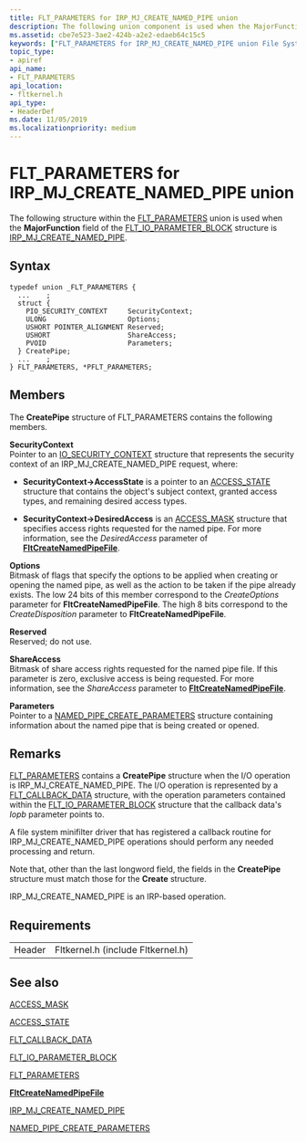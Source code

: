 ```yaml
---
title: FLT_PARAMETERS for IRP_MJ_CREATE_NAMED_PIPE union
description: The following union component is used when the MajorFunction field of the FLT_IO_PARAMETER_BLOCK structure for the operation is IRP_MJ_CREATE_NAMED_PIPE.
ms.assetid: cbe7e523-3ae2-424b-a2e2-edaeb64c15c5
keywords: ["FLT_PARAMETERS for IRP_MJ_CREATE_NAMED_PIPE union File System Drivers", "FLT_PARAMETERS union File System Drivers", "PFLT_PARAMETERS union pointer File System Drivers"]
topic_type:
- apiref
api_name:
- FLT_PARAMETERS
api_location:
- fltkernel.h
api_type:
- HeaderDef
ms.date: 11/05/2019
ms.localizationpriority: medium
---
```


# FLT_PARAMETERS for IRP_MJ_CREATE_NAMED_PIPE union

The following structure within the [FLT_PARAMETERS](https://docs.microsoft.com/windows-hardware/drivers/ddi/fltkernel/ns-fltkernel-_flt_parameters) union is used when the **MajorFunction** field of the [FLT_IO_PARAMETER_BLOCK](https://docs.microsoft.com/windows-hardware/drivers/ddi/content/fltkernel/ns-fltkernel-_flt_io_parameter_block) structure is [IRP_MJ_CREATE_NAMED_PIPE](irp-mj-create-named-pipe.md).

## Syntax

```ManagedCPlusPlus
typedef union _FLT_PARAMETERS {
  ...    ;
  struct {
    PIO_SECURITY_CONTEXT     SecurityContext;
    ULONG                    Options;
    USHORT POINTER_ALIGNMENT Reserved;
    USHORT                   ShareAccess;
    PVOID                    Parameters;
  } CreatePipe;
  ...    ;
} FLT_PARAMETERS, *PFLT_PARAMETERS;
```

## Members

The **CreatePipe** structure of FLT_PARAMETERS contains the following members.

**SecurityContext**  
Pointer to an [IO_SECURITY_CONTEXT](https://docs.microsoft.com/windows-hardware/drivers/ddi/content/wdm/ns-wdm-_io_security_context) structure that represents the security context of an IRP_MJ_CREATE_NAMED_PIPE request, where:

- **SecurityContext->AccessState** is a pointer to an [ACCESS_STATE](https://docs.microsoft.com/windows-hardware/drivers/ddi/wdm/ns-wdm-_access_state) structure that contains the object's subject context, granted access types, and remaining desired access types.

- **SecurityContext->DesiredAccess** is an [ACCESS_MASK](https://docs.microsoft.com/windows-hardware/drivers/kernel/access-mask) structure that specifies access rights requested for the named pipe. For more information, see the *DesiredAccess* parameter of [**FltCreateNamedPipeFile**](https://docs.microsoft.com/windows-hardware/drivers/ddi/fltkernel/nf-fltkernel-fltcreatenamedpipefile).

**Options**  
Bitmask of flags that specify the options to be applied when creating or opening the named pipe, as well as the action to be taken if the pipe already exists. The low 24 bits of this member correspond to the *CreateOptions* parameter for **FltCreateNamedPipeFile**. The high 8 bits correspond to the *CreateDisposition* parameter to **FltCreateNamedPipeFile**.

**Reserved**  
Reserved; do not use.

**ShareAccess**  
Bitmask of share access rights requested for the named pipe file. If this parameter is zero, exclusive access is being requested. For more information, see the *ShareAccess* parameter to [**FltCreateNamedPipeFile**](https://docs.microsoft.com/windows-hardware/drivers/ddi/fltkernel/nf-fltkernel-fltcreatenamedpipefile).

**Parameters**  
Pointer to a [NAMED_PIPE_CREATE_PARAMETERS](https://docs.microsoft.com/windows-hardware/drivers/ddi/wdm/ns-wdm-_named_pipe_create_parameters.md) structure containing information about the named pipe that is being created or opened.

## Remarks

[FLT_PARAMETERS](https://docs.microsoft.com/windows-hardware/drivers/ddi/fltkernel/ns-fltkernel-_flt_parameters) contains a **CreatePipe** structure when the I/O operation is IRP_MJ_CREATE_NAMED_PIPE. The I/O operation is represented by a [FLT_CALLBACK_DATA](https://docs.microsoft.com/windows-hardware/drivers/ddi/fltkernel/ns-fltkernel-_flt_callback_data) structure, with the operation parameters contained within the [FLT_IO_PARAMETER_BLOCK](https://docs.microsoft.com/windows-hardware/drivers/ddi/fltkernel/ns-fltkernel-_flt_io_parameter_block) structure that the callback data's *Iopb* parameter points to.

A file system minifilter driver that has registered a callback routine for IRP_MJ_CREATE_NAMED_PIPE operations should perform any needed processing and return.

Note that, other than the last longword field, the fields in the **CreatePipe** structure must match those for the **Create** structure.

IRP_MJ_CREATE_NAMED_PIPE is an IRP-based operation.

## Requirements

|   |   |
| - | - |
| Header| Fltkernel.h (include Fltkernel.h) |

## See also

[ACCESS_MASK](https://docs.microsoft.com/windows-hardware/drivers/kernel/access-mask)

[ACCESS_STATE](https://docs.microsoft.com/windows-hardware/drivers/ddi/content/wdm/ns-wdm-_access_state)

[FLT_CALLBACK_DATA](https://docs.microsoft.com/windows-hardware/drivers/ddi/content/fltkernel/ns-fltkernel-_flt_callback_data)

[FLT_IO_PARAMETER_BLOCK](https://docs.microsoft.com/windows-hardware/drivers/ddi/content/fltkernel/ns-fltkernel-_flt_io_parameter_block)

[FLT_PARAMETERS](https://docs.microsoft.com/windows-hardware/drivers/ddi/content/fltkernel/ns-fltkernel-_flt_parameters)

[**FltCreateNamedPipeFile**](https://docs.microsoft.com/windows-hardware/drivers/ddi/fltkernel/nf-fltkernel-fltcreatenamedpipefile)

[IRP_MJ_CREATE_NAMED_PIPE](irp-mj-create-named-pipe.md)

[NAMED_PIPE_CREATE_PARAMETERS](https://docs.microsoft.com/windows-hardware/drivers/ddi/wdm/ns-wdm-_named_pipe_create_parameters.md)
